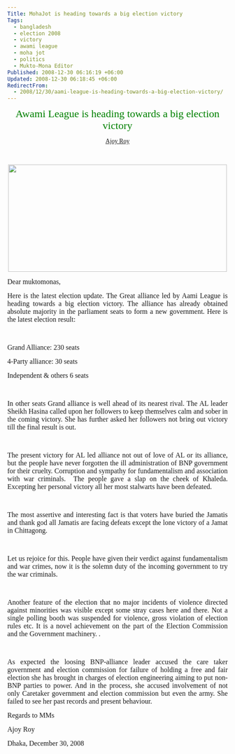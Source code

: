 ```yaml
---
Title: MohaJot is heading towards a big election victory
Tags:
  - bangladesh
  - election 2008
  - victory
  - awami league
  - moha jot
  - politics
  - Mukto-Mona Editor
Published: 2008-12-30 06:16:19 +06:00
Updated: 2008-12-30 06:18:45 +06:00
RedirectFrom:
  - 2008/12/30/aami-league-is-heading-towards-a-big-election-victory/
---
```



<p style="text-align: center" class="MsoNormal"><font size="5" color="#008000" face="Verdana">Awami League is heading towards a big election victory</font></p>
<p style="text-align: center" class="MsoNormal"><font face="Verdana"><a href="https://muktomona.com/Articles/ajoy/">Ajoy Roy</a></font></p>
<p style="text-align: center" class="MsoNormal">&nbsp;</p>
<p style="text-align: center" class="MsoNormal"><img width="500" src="https://muktomona.com/Special_Event_/BangladeshElection2008/live_result_pic.jpg" height="245" /></p>
<p style="text-align: justify" class="MsoNormal"><font size="3" face="Verdana">Dear muktomonas,</font><font face="Verdana"> </font></p>
<p style="text-align: justify" class="MsoNormal"><font size="3" face="Verdana">Here is the latest election update. The Great alliance led by Aami League is heading towards a big election victory. The alliance has already obtained absolute majority in the parliament seats to form a new government. Here is the latest election result: </font></p>
<p style="text-align: justify" class="MsoNormal"><o></o><font size="3" face="Verdana"> </font><font face="Verdana"> </font></p>
<p style="text-align: justify" class="MsoNormal"><font size="3" face="Verdana">Grand <st1></st1>Alliance: 230 seats</font><font face="Verdana"> </font></p>
<p style="text-align: justify" class="MsoNormal"><font size="3" face="Verdana">4-Party alliance: 30 seats</font><font face="Verdana"> </font></p>
<p style="text-align: justify" class="MsoNormal"><font size="3" face="Verdana">Independent &amp; others 6 seats</font><font face="Verdana"> </font></p>
<p style="text-align: justify" class="MsoNormal"><o></o><font size="3" face="Verdana"> </font><font face="Verdana"> </font></p>
<p style="text-align: justify" class="MsoNormal"><font size="3" face="Verdana">In other seats Grand alliance is well ahead of its nearest rival. The <st1></st1>AL leader Sheikh Hasina called upon her followers to keep themselves calm and sober in the coming victory. She has further asked her followers not bring out victory till the final result is out. </font></p>
<p style="text-align: justify" class="MsoNormal"><o></o><font size="3" face="Verdana"> </font><font face="Verdana"> </font></p>
<p style="text-align: justify" class="MsoNormal"><font size="3" face="Verdana">The present victory for <st1></st1>AL led alliance not out of love of <st1></st1>AL or its alliance, but the people have never forgotten the ill administration of BNP government for their cruelty. Corruption and sympathy for fundamentalism and association with war criminals.  The people gave a slap on the cheek of Khaleda. Excepting her personal victory all her most stalwarts have been defeated. </font></p>
<p style="text-align: justify" class="MsoNormal"><o></o><font size="3" face="Verdana"> </font><font face="Verdana"> </font></p>
<p style="text-align: justify" class="MsoNormal"><font size="3" face="Verdana">The most assertive and interesting fact is that voters have buried the Jamatis and thank god all Jamatis are facing defeats except the lone victory of a Jamat in <st1></st1>Chittagong. </font></p>
<p style="text-align: justify" class="MsoNormal"><o></o><font size="3" face="Verdana"> </font><font face="Verdana"> </font></p>
<p style="text-align: justify" class="MsoNormal"><font size="3" face="Verdana">Let us rejoice for this. People have given their verdict against fundamentalism and war crimes, now it is the solemn duty of the incoming government to try the war criminals.</font><font face="Verdana"> </font></p>
<p style="text-align: justify" class="MsoNormal"><o></o><font size="3" face="Verdana"> </font><font face="Verdana"> </font></p>
<p style="text-align: justify" class="MsoNormal"><font size="3" face="Verdana">Another feature of the election that no major incidents of violence directed against minorities was visible except some stray cases here and there. Not a single polling booth was suspended for violence, gross violation of election rules etc. It is a novel achievement on the part of the Election Commission and the Government machinery. .</font><font face="Verdana"> </font></p>
<p style="text-align: justify" class="MsoNormal"><o></o><font size="3" face="Verdana"> </font><font face="Verdana"> </font></p>
<p style="text-align: justify" class="MsoNormal"><font size="3" face="Verdana">As expected the loosing BNP-alliance leader accused the care taker government and election commission for failure of holding a free and fair election she has brought in charges of election engineering aiming to put non-BNP parties to power. And in the process, she accused involvement of not only Caretaker government and election commission but even the army. She failed to see her past records and present behaviour.</font><font face="Verdana"> </font><o></o><font size="3" face="Verdana"> </font><font face="Verdana"> </font></p>
<p style="text-align: justify" class="MsoNormal"><font size="3" face="Verdana">Regards to MMs</font><font face="Verdana"> </font><o></o><font size="3" face="Verdana"> </font><font face="Verdana"> </font></p>
<p style="text-align: justify" class="MsoNormal"><font size="3" face="Verdana">Ajoy Roy</font><font face="Verdana"> </font></p>
<p style="text-align: justify" class="MsoNormal"><font size="3" face="Verdana"><st1></st1>Dhaka, December 30, 2008</font></p>
